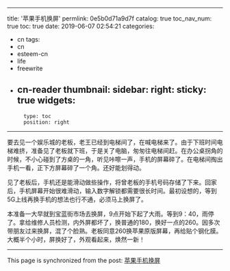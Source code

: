 
---
title: '苹果手机换屏'
permlink: 0e5b0d71a9d7f
catalog: true
toc_nav_num: true
toc: true
date: 2019-06-07 02:54:21
categories:
- cn
tags:
- cn
- esteem-cn
- life
- freewrite
- cn-reader
thumbnail: 
sidebar:
    right:
        sticky: true
widgets:
    -
        type: toc
        position: right
---



要去见一个娱乐城的老板，老王已经到电梯间了，在喊电梯来了。由于下班时间电梯难挤，准备见了老板就下班，于是关了电脑，匆匆往电梯间赶。在办公桌拐角的时候，不小心碰到了方桌的一角，听见咔嚓一声，手机的屏幕碎了。在电梯间掏出手机一看，正下方屏幕碎了一个角。还好能划得动。

见了老板后，手机还是能滑动做些操作，将曾老板的手机号码存储了下来。回家后，手机屏幕开始很难滑动，输入数字解锁都需要很长时间。最初设想的，等到5G上线再换手机的想法也行不通，必须马上换屏了。

本准备一大早就到宝蓝街市场去换屏，9点开始下起了大雨。等到9：40，雨停了。拿给维修人员检测，内外屏都坏了，换普通的180，换好一点的260。因多次带朋友过来换屏，混了个脸熟。老板同意260换苹果原版屏幕，再给贴个钢化膜。大概半个小时，屏换好了，外观看起来，焕然一新！

- - -

This page is synchronized from the post: [苹果手机换屏](https://steemit.com/@m18207319997/0e5b0d71a9d7f)

